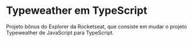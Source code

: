 # Typeweather em TypeScript

Projeto bônus do Explorer da Rocketseat, que consiste em mudar o projeto Typeweather de JavaScript para TypeScript.
